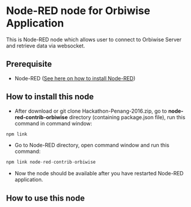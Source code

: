 # Node-RED node for Orbiwise Application
This is Node-RED node which allows user to connect to Orbiwise Server and retrieve data via websocket.

## Prerequisite
* Node-RED ([See here on how to install Node-RED](https://nodered.org/docs/getting-started/installation))

## How to install this node

* After download or git clone Hackathon-Penang-2016.zip, go to <b>node-red-contrib-orbiwise</b> directory (containing package.json file), run this command in command window: 
```c
npm link
```
* Go to Node-RED directory, open command window and run this command: 
```c
npm link node-red-contrib-orbiwise
```
* Now the node should be available after you have restarted Node-RED application.

## How to use this node

